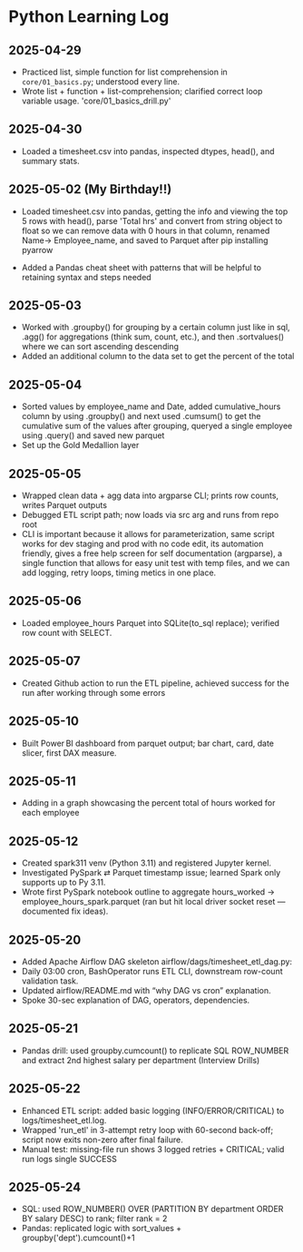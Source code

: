 # Python Learning Log

## 2025-04-29
- Practiced list, simple function for list comprehension in `core/01_basics.py`; understood every line.
- Wrote list + function + list-comprehension; clarified correct loop variable usage. 'core/01_basics_drill.py'

## 2025-04-30
- Loaded a timesheet.csv into pandas, inspected dtypes, head(), and summary stats.

## 2025-05-02 (My Birthday!!)
- Loaded timesheet.csv into pandas, getting the info and viewing the top 5 rows with head(), parse 'Total hrs' and convert from string object to float so we can remove data with 0 hours in that column, renamed Name-> Employee_name, and saved to Parquet after pip installing pyarrow

- Added a Pandas cheat sheet with patterns that will be helpful to retaining syntax and steps needed

## 2025-05-03
- Worked with .groupby() for grouping by a certain column just like in sql, .agg() for aggregations (think sum, count, etc.), and then .sortvalues() where we can sort ascending descending
- Added an additional column to the data set to get the percent of the total

## 2025-05-04
- Sorted values by employee_name and Date, added cumulative_hours column by using .groupby() and next used .cumsum() to get the cumulative sum of the values after grouping, queryed a single employee using .query() and saved new parquet
- Set up the Gold Medallion layer

## 2025-05-05
-  Wrapped clean data + agg data into argparse CLI; prints row counts, writes Parquet outputs
-  Debugged ETL script path; now loads via src arg and runs from repo root
- CLI is important because it allows for parameterization, same script works for dev staging and prod with no code edit, its automation friendly, gives a free help screen for self documentation (argparse), a single function that allows for easy unit test with temp files, and we can add logging, retry loops, timing metics in one place.

## 2025-05-06
- Loaded employee_hours Parquet into SQLite(to_sql replace); verified row count with SELECT.

## 2025-05-07
- Created Github action to run the ETL pipeline, achieved success for the run after working through some errors

## 2025-05-10
- Built Power BI dashboard from parquet output; bar chart, card, date slicer, first DAX measure.

## 2025-05-11
- Adding in a graph showcasing the percent total of hours worked for each employee

## 2025-05-12
- Created spark311 venv (Python 3.11) and registered Jupyter kernel.
- Investigated PySpark ⇄ Parquet timestamp issue; learned Spark only supports up to Py 3.11.
- Wrote first PySpark notebook outline to aggregate hours_worked → employee_hours_spark.parquet (ran but hit local driver socket reset — documented fix ideas).


## 2025-05-20
- Added Apache Airflow DAG skeleton airflow/dags/timesheet_etl_dag.py:
- Daily 03:00 cron, BashOperator runs ETL CLI, downstream row-count validation task.
- Updated airflow/README.md with “why DAG vs cron” explanation.
- Spoke 30-sec explanation of DAG, operators, dependencies.

## 2025-05-21
- Pandas drill: used groupby.cumcount() to replicate SQL ROW_NUMBER and extract 2nd highest salary per department (Interview Drills)

## 2025-05-22
- Enhanced ETL script: added basic logging (INFO/ERROR/CRITICAL) to logs/timesheet_etl.log.
- Wrapped 'run_etl' in 3-attempt retry loop with 60-second back-off; script now exits non-zero after final failure.
- Manual test: missing-file run shows 3 logged retries + CRITICAL; valid run logs single SUCCESS

## 2025-05-24
- SQL: used ROW_NUMBER() OVER (PARTITION BY department ORDER BY salary DESC) to rank; filter rank = 2
- Pandas: replicated logic with sort_values + groupby('dept').cumcount()+1